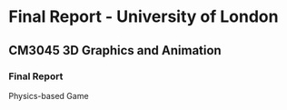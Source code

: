 # Final Report - University of London


## CM3045 3D Graphics and Animation
### Final Report
Physics-based Game

